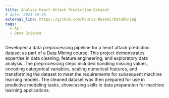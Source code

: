 ```yaml
---
title: Analyze Heart Attack Prediction Dataset
# date: 2023-10-26
external_link: https://github.com/Pouria-Nazemi/DataMining
tags:
  - AI
  - Data Science
---
```


Developed a data preprocessing pipeline for a heart attack prediction dataset as part of a Data Mining course. This project demonstrates expertise in data cleaning, feature engineering, and exploratory data analysis. The preprocessing steps included handling missing values, encoding categorical variables, scaling numerical features, and transforming the dataset to meet the requirements for subsequent machine learning models. The cleaned dataset was then prepared for use in predictive modeling tasks, showcasing skills in data preparation for machine learning applications.

<!--more-->
